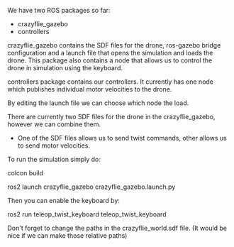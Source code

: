 We have two ROS packages so far:

 - crazyflie_gazebo
 - controllers

crazyflie_gazebo contains the SDF files for the drone, ros-gazebo bridge configuration and a launch file that opens the simulation and loads the drone.
This package also contains a node that allows us to control the drone in simulation using the keyboard.

controllers package contains our controllers. It currently has one node which publishes individual motor velocities to the drone.

By editing the launch file we can choose which node the load.

There are currently two SDF files for the drone in the crazyflie_gazebo, however we can combine them.
- One of the SDF files allows us to send twist commands, other allows us to send motor velocities.

To run the simulation simply do:

colcon build 

ros2 launch crazyflie_gazebo crazyflie_gazebo.launch.py 

Then you can enable the keyboard by:

ros2 run teleop_twist_keyboard teleop_twist_keyboard

Don't forget to change the paths in the crazyflie_world.sdf file. (It would be nice if we can make those relative paths)
